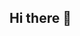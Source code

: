 ## Hi there 👋

<!--
**CheRongtian/CheRongtian** is a ✨ _special_ ✨ repository because its `README.md` (this file) appears on your GitHub profile.

Here are some ideas to get you started:

- 🔭 I am currently studying in Washington University in St. Louis (WashU)
- 🌱 I am in double major, master of information systems management & master of engineering management  
- 👯 I will graduate Dec 17th, 2025
- 🤔 Japan animation lover: Pokemon, SAC/Ghost in the Shell, Naruto,...
- ⚡ Fan of Manchester United (MU) & RVP and Rooney
- 📫 How to reach me: cherongtian0702@gmail.com
- 😄 Pronouns: 👨
-->
